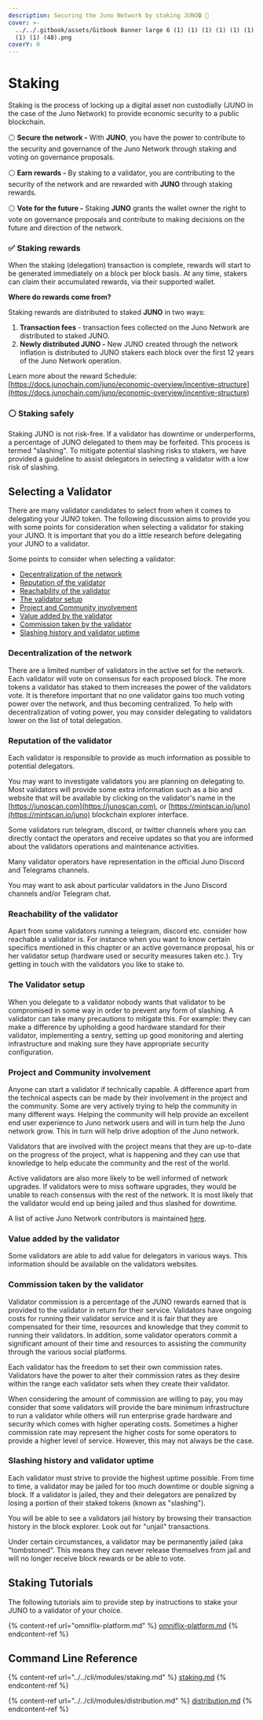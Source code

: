 ```yaml
---
description: Securing the Juno Network by staking JUNO🔒 🔑
cover: >-
  ../../.gitbook/assets/Gitbook Banner large 6 (1) (1) (1) (1) (1) (1) (1) (1)
  (1) (1) (48).png
coverY: 0
---
```


# Staking

Staking is the process of locking up a digital asset non custodially (JUNO in the case of the Juno Network) to provide economic security to a public blockchain.

⚪️ **Secure the network -** With **JUNO**, you have the power to contribute to the security and governance of the Juno Network through staking and voting on governance proposals.

⚪️ **Earn rewards -** By staking to a validator, you are contributing to the security of the network and are rewarded with **JUNO** through staking rewards.

⚪️ **Vote for the future -** Staking **JUNO** grants the wallet owner the right to vote on governance proposals and contribute to making decisions on the future and direction of the network.

### ✅ **Staking rewards**

When the staking (delegation) transaction is complete, rewards will start to be generated immediately on a block per block basis. At any time, stakers can claim their accumulated rewards, via their supported wallet.

**Where do rewards come from?**

Staking rewards are distributed to staked **JUNO** in two ways:

1. **Transaction fees** - transaction fees collected on the Juno Network are distributed to staked JUNO.
2. **Newly distributed JUNO -** New JUNO created through the network inflation is distributed to JUNO stakers each block over the first 12 years of the Juno Network operation.

Learn more about the reward Schedule: [https://docs.junochain.com/juno/economic-overview/incentive-structure](https://docs.junochain.com/juno/economic-overview/incentive-structure)

### ⚪️ **Staking safely**

Staking JUNO is not risk-free. If a validator has downtime or underperforms, a percentage of JUNO delegated to them may be forfeited. This process is termed "slashing". To mitigate potential slashing risks to stakers, we have provided a guideline to assist delegators in selecting a validator with a low risk of slashing.

## Selecting a Validator

There are many validator candidates to select from when it comes to delegating your JUNO token. The following discussion aims to provide you with some points for consideration when selecting a validator for staking your JUNO. It is important that you do a little research before delegating your JUNO to a validator.

Some points to consider when selecting a validator:

* [Decentralization of the network](./#decentralization-of-the-network)
* [Reputation of the validator](./#reputation-of-the-validator)
* [Reachability of the validator](./#reachability-of-the-validator)
* [The validator setup](./#The-validator-setup)
* [Project and Community involvement](./#project-and-community-involvement)
* [Value added by the validator](./#value-added-by-the-validator)
* [Commission taken by the validator](./#commission-taken-by-the-validator)
* [Slashing history and validator uptime](./#slashing-history-and-validator-uptime)

### Decentralization of the network

There are a limited number of validators in the active set for the network. Each validator will vote on consensus for each proposed block. The more tokens a validator has staked to them increases the power of the validators vote. It is therefore important that no one validator gains too much voting power over the network, and thus becoming centralized. To help with decentralization of voting power, you may consider delegating to validators lower on the list of total delegation.

### Reputation of the validator

Each validator is responsible to provide as much information as possible to potential delegators.

You may want to investigate validators you are planning on delegating to. Most validators will provide some extra information such as a bio and website that will be available by clicking on the validator's name in the [https://junoscan.com](https://junoscan.com), or [https://mintscan.io/juno](https://mintscan.io/juno) blockchain explorer interface.

Some validators run telegram, discord, or twitter channels where you can directly contact the operators and receive updates so that you are informed about the validators operations and maintenance activities.

Many validator operators have representation in the official Juno Discord and Telegrams channels.

You may want to ask about particular validators in the Juno Discord channels and/or Telegram chat.

### Reachability of the validator

Apart from some validators running a telegram, discord etc. consider how reachable a validator is. For instance when you want to know certain specifics mentioned in this chapter or an active governance proposal, his or her validator setup (hardware used or security measures taken etc.). Try getting in touch with the validators you like to stake to.

### The Validator setup

When you delegate to a validator nobody wants that validator to be compromised in some way in order to prevent any form of slashing. A validator can take many precautions to mitigate this. For example: they can make a difference by upholding a good hardware standard for their validator, implementing a sentry, setting up good monitoring and alerting infrastructure and making sure they have appropriate security configuration.

### Project and Community involvement

Anyone can start a validator if technically capable. A difference apart from the technical aspects can be made by their involvement in the project and the community. Some are very actively trying to help the community in many different ways. Helping the community will help provide an excellent end user experience to Juno network users and will in turn help the Juno network grow. This in turn will help drive adoption of the Juno network.

Validators that are involved with the project means that they are up-to-date on the progress of the project, what is happening and they can use that knowledge to help educate the community and the rest of the world.

Active validators are also more likely to be well informed of network upgrades. If validators were to miss software upgrades, they would be unable to reach consensus with the rest of the network. It is most likely that the validator would end up being jailed and thus slashed for downtime.

A list of active Juno Network contributors is maintained [here](../../juno/juno-developers.md).

### Value added by the validator

Some validators are able to add value for delegators in various ways. This information should be available on the validators websites.

### Commission taken by the validator

Validator commission is a percentage of the JUNO rewards earned that is provided to the validator in return for their service. Validators have ongoing costs for running their validator service and it is fair that they are compensated for their time, resources and knowledge that they commit to running their validators. In addition, some validator operators commit a significant amount of their time and resources to assisting the community through the various social platforms.

Each validator has the freedom to set their own commission rates. Validators have the power to alter their commission rates as they desire within the range each validator sets when they create their validator.

When considering the amount of commission are willing to pay, you may consider that some validators will provide the bare minimum infrastructure to run a validator while others will run enterprise grade hardware and security which comes with higher operating costs. Sometimes a higher commission rate may represent the higher costs for some operators to provide a higher level of service. However, this may not always be the case.

### Slashing history and validator uptime

Each validator must strive to provide the highest uptime possible. From time to time, a validator may be jailed for too much downtime or double signing a block. If a validator is jailed, they and their delegators are penalized by losing a portion of their staked tokens (known as "slashing").

You will be able to see a validators jail history by browsing their transaction history in the block explorer. Look out for "unjail" transactions.

Under certain circumstances, a validator may be permanently jailed (aka "tombstoned". This means they can never release themselves from jail and will no longer receive block rewards or be able to vote.

## Staking Tutorials

The following tutorials aim to provide step by instructions to stake your JUNO to a validator of your choice.

{% content-ref url="omniflix-platform.md" %}
[omniflix-platform.md](omniflix-platform.md)
{% endcontent-ref %}

## Command Line Reference

{% content-ref url="../../cli/modules/staking.md" %}
[staking.md](../../cli/modules/staking.md)
{% endcontent-ref %}

{% content-ref url="../../cli/modules/distribution.md" %}
[distribution.md](../../cli/modules/distribution.md)
{% endcontent-ref %}

